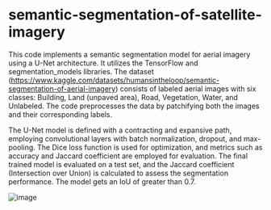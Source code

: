 # semantic-segmentation-of-satellite-imagery

This code implements a semantic segmentation model for aerial imagery using a U-Net architecture. It utilizes the TensorFlow and segmentation_models libraries. The dataset (https://www.kaggle.com/datasets/humansintheloop/semantic-segmentation-of-aerial-imagery) consists of labeled aerial images with six classes: Building, Land (unpaved area), Road, Vegetation, Water, and Unlabeled. The code preprocesses the data by patchifying both the images and their corresponding labels. 

The U-Net model is defined with a contracting and expansive path, employing convolutional layers with batch normalization, dropout, and max-pooling. The Dice loss function is used for optimization, and metrics such as accuracy and Jaccard coefficient are employed for evaluation. The final trained model is evaluated on a test set, and the Jaccard coefficient (Intersection over Union) is calculated to assess the segmentation performance. The model gets an IoU of greater than 0.7.

![image](https://github.com/Rhugved-Kale/semantic-segmentation-of-satellite-imagery/assets/86423298/68e57e60-b174-4318-860f-39c5cb4b71f2)
